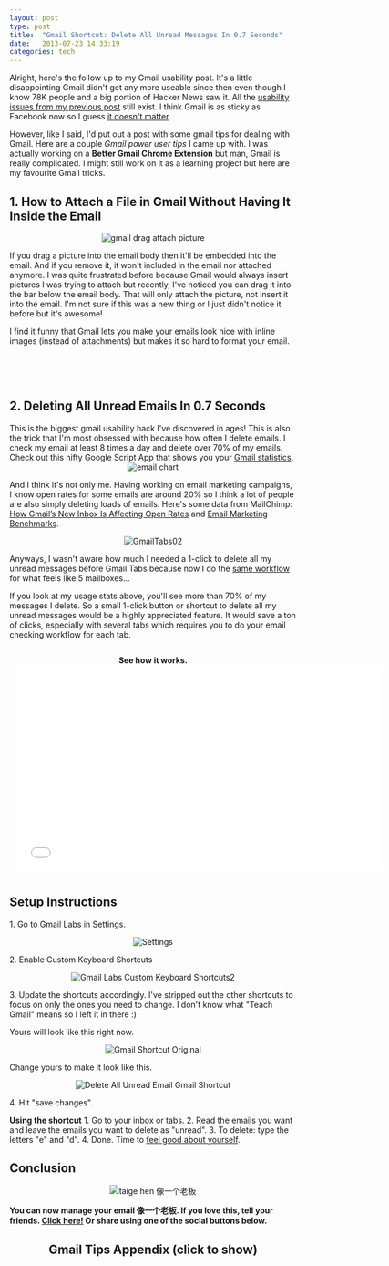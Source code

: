 ```yaml
---
layout: post
type: post
title:  "Gmail Shortcut: Delete All Unread Messages In 0.7 Seconds"
date:   2013-07-23 14:33:19
categories: tech
---
```

Alright, here's the follow up to my Gmail usability post. It's a little disappointing Gmail didn't get any more useable since then even though I know 78K people and a big portion of Hacker News saw it. All the <a href="http://www.taigeair.com/why-gmail-2013-sucks-terribad-user-experience.html">usability issues from my previous post</a> still exist. I think Gmail is as sticky as Facebook now so I guess <a href="http://www.theonion.com/articles/facebook-we-will-make-our-product-worse-you-will-b,33074/" target="_blank">it doesn't matter</a>.

However, like I said, I'd put out a post with some gmail tips for dealing with Gmail. Here are a couple <em>Gmail power user tips </em> I came up with. I was actually working on a <strong>Better Gmail Chrome Extension</strong> but man, Gmail is really complicated. I might still work on it as a learning project but here are my favourite Gmail tricks.

<h2>1. How to Attach a File in Gmail Without Having It Inside the Email</h2>

<center><img src="{{site.url}}/assets/posts/gmail-drag-attach-picture.jpg" alt="gmail drag attach picture" ></center>

If you drag a picture into the email body then it'll be embedded into the email. And if you remove it, it won't included in the email nor attached anymore. I was quite frustrated before because Gmail would always insert pictures I was trying to attach but recently, I've noticed you can drag it into the bar below the email body. That will only attach the picture, not insert it into the email. I'm not sure if this was a new thing or I just didn't notice it before but it's awesome!

I find it funny that Gmail lets you make your emails look nice with inline images (instead of attachments) but makes it so hard to format your email. 

<center>
<script async src="//pagead2.googlesyndication.com/pagead/js/adsbygoogle.js"></script>
<ins class="adsbygoogle"
     style="display:inline-block;width:320px;height:50px"
     data-ad-client="ca-pub-6980078218155730"
     data-ad-slot="8737364100"></ins>
<script>
(adsbygoogle = window.adsbygoogle || []).push({});
</script>
<br>
</center>

<h2>2. Deleting All Unread Emails In 0.7 Seconds</h2>
This is the biggest gmail usability hack I've discovered in ages! This is also the trick that I'm most obsessed with because how often I delete emails. I check my email at least 8 times a day and delete over 70% of my emails. Check out this nifty Google Script App that shows you your <a href="http://www.gmailmeter.com/" target="_blank">Gmail statistics</a>. 

<center><img src="{{site.url}}/assets/posts/chart.png" alt="email chart" ></center>

And I think it's not only me. Having working on email marketing campaigns, I know open rates for some emails are around 20% so I think a lot of people are also simply deleting loads of emails. Here's some data from MailChimp: <a href="http://blog.mailchimp.com/how-gmails-new-inbox-is-affecting-open-rates/" target="_blank">How Gmail’s New Inbox Is Affecting Open Rates</a> and <a href="http://mailchimp.com/resources/research/email-marketing-benchmarks/" target="_blank">Email Marketing Benchmarks</a>.

<center><img src="{{site.url}}/assets/posts/GmailTabs02-1024x555.png" alt="GmailTabs02" ></center>

Anyways, I wasn't aware how much I needed a 1-click to delete all my unread messages before Gmail Tabs because now I do the <a href="http://www.taigeair.com/inbox-zero-flow/">same workflow</a> for what feels like 5 mailboxes...  

If you look at my usage stats above, you'll see more than 70% of my messages I delete. So a small 1-click button or shortcut to delete all my unread messages would be a highly appreciated feature. It would save a ton of clicks, especially with several tabs which requires you to do your email checking workflow for each tab.

<div id="gmail-video" style="text-align:center;padding:14px;"><strong>See how it works.<br></strong>
<iframe width="640" height="360" src="//www.youtube.com/embed/0cWW_ieo9ic" frameborder="0" allowfullscreen></iframe></div>

<h2>Setup Instructions</h2>

<p>1. Go to Gmail Labs in Settings.</p> 

<center><img src="{{site.url}}/assets/posts/Settings.jpg" alt="Settings" ></center>

<p>2. Enable Custom Keyboard Shortcuts</p>
<center><img src="{{site.url}}/assets/posts/Gmail-Labs-Custom-Keyboard-Shortcuts2.jpg" alt="Gmail Labs Custom Keyboard Shortcuts2"></center>

<p>3. Update the shortcuts accordingly. I've stripped out the other shortcuts to focus on only the ones you need to change. I don't know what "Teach Gmail" means so I left it in there :)

Yours will look like this right now.</p>

<center><img src="{{site.url}}/assets/posts/Gmail-Shortcut-Original.jpg" alt="Gmail Shortcut Original" ></center>

<p>Change yours to make it look like this.</p>

<center><img src="{{site.url}}/assets/posts/Delete-All-Unread-Email-Gmail-Shortcut.jpg" alt="Delete All Unread Email Gmail Shortcut" ></center>

<p>4. Hit "save changes".</p>

<p>
<strong>Using the shortcut</strong>
1. Go to your inbox or tabs. 
2. Read the emails you want and leave the emails you want to delete as "unread". 
3. To delete: type the letters "e" and "d". 
4. Done. Time to <a href="http://youtu.be/HG9paM_3QRM?t=4m12s" target="_blank">feel good about yourself</a>. 
</p>

<h2>Conclusion</h2>

<center><img src="{{site.url}}/assets/posts/taige-hen-像一个老板.jpg" alt="taige hen 像一个老板" ></center>

<p>
<strong>You can now manage your email 像一个老板. If you love this, tell your friends. <a href="https://twitter.com/intent/tweet?text=I'm+loving+gmail+with+@taigeair's+delete+all+unread+emails+shortcut!+Check+it+out+at+http://www.taigeair.com/gmail-shortcuts-you-will-love/" target="_blank">Click here!</a> Or share using one of the social buttons below.</strong>
</p>

<center><h2>Gmail Tips Appendix <span id="show-apx">(<a style="cursor:pointer;" onclick="show();">click to show</a>)</span></h2></center>

<div id="gmail-appendix" style="display:none;">

<strong>While in Inbox View or on a Thread</strong>

<p>Compose: c</p>
<p>Archive: y (basically removes inbox label)
Delete selected emails: # (<a href="http://www.rottentomatoes.com/m/olympus_has_fallen_2013/quotes/">shift + 3</a>)
Mute: m (<a href="https://support.google.com/mail/answer/47787?hl=en">skips the inbox for new messages in the thread unless directed to you</a>)</p>

<strong>Whilst Editing an Email</strong>

<p>Since it's so hard to format your emails with buttons now, I guess it's time to invest in learning these shortcuts. Still nothing for changing font color, background, etc.</p>

<p>Go back to inbox: u <br>
Reply: r <br>
Forward: f <br>
Reply all: a</p>

<p>Formatting <br>
Insert a link: cmd + k <br>
Indent: cmd + ]<br>
Un-Indent: cmd + [<br>
Bold: cmd + b<br>
Italic: cmd + i<br>
Bulleted list: cmd + shift + 8 :	<br>
Quote: cmd + shift + 9 :</p>

<p>You can type "?" in gmail to see available shortcuts anytime as long as you're not composing.
</p>
</div>

<script type="text/javascript">
function show(){
jQuery('#gmail-appendix').show();
jQuery('#show-apx').remove();
}
</script>